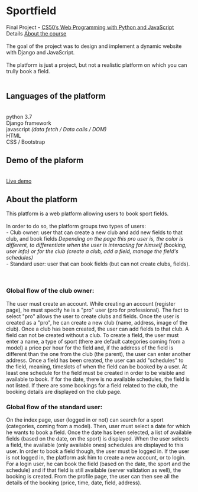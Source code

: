 # Sportfield


Final Project - [CS50’s Web Programming with Python and JavaScript](https://cs50.harvard.edu/web/2020/ "CS50 - Web Programming with Python and JavaScript")
</br>Details [About the course](https://www.edx.org/course/cs50s-web-programming-with-python-and-javascript "About CS50 - Web Programming with Python and JavaScript")
</br></br>
The goal of the project was to design and implement a dynamic website with Django and JavaScript.
</br></br>
The platform is just a project, but not a realistic platform on which you can trully book a field.
</br></br>


## Languages of the platform
</br>python 3.7
</br>Django framework
</br>javascript <i>(data fetch / Data calls / DOM)</i>
</br>HTML
</br>CSS / Bootstrap
</br>

## Demo of the plaform
</br>[Live demo](http://sportfield.pythonanywhere.com)
</br>

## About the platform</br>
<p>This platform is a web platform allowing users to book sport fields.
</br></br>In order to do so, the platform groups two types of users:
</br>- Club owner: user that can create a new club and add new fields to that club, and book fields
<i>Depending on the page this pro user is, the color is different, to differentiate when the user is interacting for himself (booking, user info) or for the club (create a club, add a field, manage the field's schedules)</i>
</br>- Standard user: user that can book fields (but can not create clubs, fields).
</p>
</br>


### Global flow of the club owner:</br>
<p>
The user must create an account. While creating an account (register page), he must specify he is a "pro" user (pro for professional). 
The fact to select "pro" allows the user to create clubs and fields.
Once the user is created as a "pro", he can create a new club (name, address, image of the club).
Once a club has been created, the user can add fields to that club. A field can not be created without a club.
To create a field, the user must enter a name, a type of sport (there are default categories coming from a model) a price per hour for the field and, if the address of the field is different than the one from the club (the parent), the user can enter another address.
Once a field has been created, the user can add "schedules" to the field, meaning, timeslots of when the field can be booked by a user.
At least one schedule for the field must be created in order to be visible and available to book.
If for the date, there is no available schedules, the field is not listed.
If there are some bookings for a field related to the club, the booking details are displayed on the club page.
</p>

### Global flow of the standard user:</br>
<p>On the index page, user (logged in or not) can search for a sport (categories, coming from a model). 
Then, user must select a date for which he wants to book a field.
Once the date has been selected, a list of available fields (based on the date, on the sport) is displayed.
When the user selects a field, the available (only available ones) schedules are displayed to this user. 
In order to book a field though, the user must be logged in.
If the user is not logged in, the platform ask him to create a new account, or to login.
For a login user, he can book the field (based on the date, the sport and the schedule) and if that field is still available (server validation as well), the booking is created.
From the profile page, the user can then see all the details of the booking (price, time, date, field, address).
</p>

